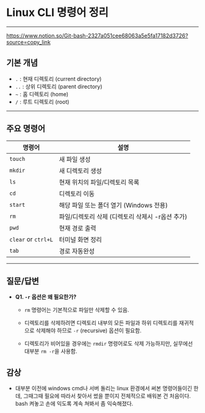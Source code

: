 # Linux CLI 명령어 정리

---

https://www.notion.so/Git-bash-2327a051cee68063a5e5fa17182d3726?source=copy_link

##  기본 개념

- `.` : 현재 디렉토리 (current directory)
- `..` : 상위 디렉토리 (parent directory)
- `~` : 홈 디렉토리 (home)
- `/` : 루트 디렉토리 (root)

---

##  주요 명령어

| 명령어              | 설명                                             |
| ------------------- | ------------------------------------------------ |
| `touch`             | 새 파일 생성                                     |
| `mkdir`             | 새 디렉토리 생성                                 |
| `ls`                | 현재 위치의 파일/디렉토리 목록                   |
| `cd`                | 디렉토리 이동                                    |
| `start`             | 해당 파일 또는 폴더 열기 (Windows 전용)          |
| `rm`                | 파일/디렉토리 삭제 (디렉토리 삭제시 -r옵션 추가) |
| `pwd`               | 현재 경로 출력                                   |
| `clear` or `ctrl+L` | 터미널 화면 정리                                 |
| `tab`               | 경로 자동완성                                    |

---

## 질문/답변

- **Q1. `-r` 옵션은 왜 필요한가?**

  - `rm` 명령어는 기본적으로 파일만 삭제할 수 있음.

  - 디렉토리를 삭제하려면 디렉토리 내부의 모든 파일과 하위 디렉토리를 재귀적으로 삭제해야 하므로 `-r` (recursive) 옵션이 필요함.

  - 디렉토리가 비어있을 경우에는 `rmdir` 명령어로도 삭제 가능하지만, 실무에선 대부분 `rm -r`을 사용함.




## 감상

- 대부분 이전에 windows cmd나 서버 돌리는 linux 환경에서 써본 명령어들이긴 한데, 그때그때 필요에 따라서 찾아서 썼을 뿐이지 전체적으로 배워본 건 처음이다. bash 켜놓고 손에 익도록 계속 쳐봐서 좀 익숙해졌다.

  

